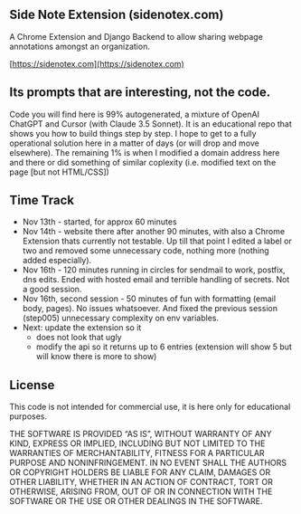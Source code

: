 ## Side Note Extension (sidenotex.com)

A Chrome Extension and Django Backend to allow sharing webpage annotations amongst an organization.

[https://sidenotex.com](https://sidenotex.com)

## Its prompts that are interesting, not the code. 
Code you will find here is 99% autogenerated, a mixture
of OpenAI ChatGPT and Cursor (with Claude 3.5 Sonnet).  It is an educational repo that shows you how to build things step by step. I hope to get to a fully operational solution here in a matter of days (or will drop and move elsewhere). The remaining 1% is when I modified a domain address here and there or did something of similar coplexity (i.e. modified text on the page [but not HTML/CSS])

## Time Track

+ Nov 13th - started, for approx 60 minutes
+ Nov 14th - website there after another 90 minutes, with also a Chrome Extension thats currently not testable. Up till that point I edited a label or two and removed some unnecessary code, nothing more (nothing added especially). 
+ Nov 16th - 120 minutes running in circles for sendmail to work, postfix, dns edits. Ended with hosted email and terrible handling of secrets. Not a good session.  
+ Nov 16th, second session - 50 minutes of fun with formatting (email body, pages). No issues whatsoever. And fixed the previous session (step005) unnecessary complexity on env variables.
+ Next: update the extension so it 
  + does not look that ugly
  + modify the api so it returns up to 6 entries (extension will show 5 but will know there is more to show)

## License

This code is not intended for commercial use, it is here only for educational purposes. 

THE SOFTWARE IS PROVIDED “AS IS”, WITHOUT WARRANTY OF ANY KIND, EXPRESS OR IMPLIED, INCLUDING BUT NOT LIMITED TO THE WARRANTIES OF MERCHANTABILITY, FITNESS FOR A PARTICULAR PURPOSE AND NONINFRINGEMENT. IN NO EVENT SHALL THE AUTHORS OR COPYRIGHT HOLDERS BE LIABLE FOR ANY CLAIM, DAMAGES OR OTHER LIABILITY, WHETHER IN AN ACTION OF CONTRACT, TORT OR OTHERWISE, ARISING FROM, OUT OF OR IN CONNECTION WITH THE SOFTWARE OR THE USE OR OTHER DEALINGS IN THE SOFTWARE.